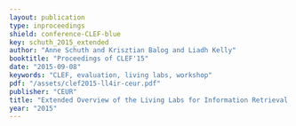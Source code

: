 ```yaml
---
layout: publication
type: inproceedings
shield: conference-CLEF-blue
key: schuth_2015_extended
author: "Anne Schuth and Krisztian Balog and Liadh Kelly"
booktitle: "Proceedings of CLEF'15"
date: "2015-09-08"
keywords: "CLEF, evaluation, living labs, workshop"
pdf: "/assets/clef2015-ll4ir-ceur.pdf"
publisher: "CEUR"
title: "Extended Overview of the Living Labs for Information Retrieval Evaluation (LL4IR) CLEF Lab 2015"
year: "2015"
---
```

